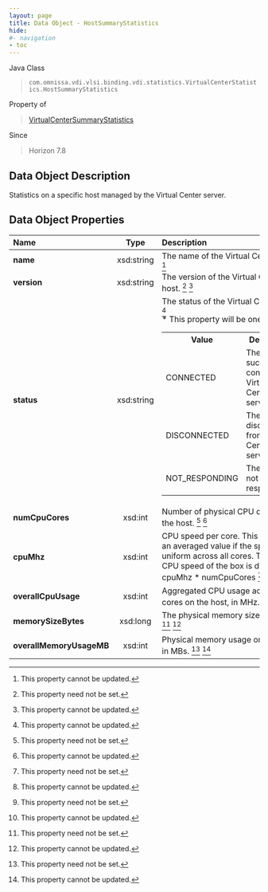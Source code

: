 ```yaml
---
layout: page
title: Data Object - HostSummaryStatistics
hide:
#- navigation
- toc
---
```






Java Class
> `com.omnissa.vdi.vlsi.binding.vdi.statistics.VirtualCenterStatistics.HostSummaryStatistics`

Property of
> [VirtualCenterSummaryStatistics](vdi.statistics.VirtualCenterStatistics.VirtualCenterSummaryStatistics.md#field_detail)

Since
> Horizon 7.8


## Data Object Description

Statistics on a specific host managed by the Virtual Center server.

## Data Object Properties

 Name | Type | Description
:---|:---:|:---
**name**|  xsd:string|  The name of the Virtual Center host. [^2]
**version**|  xsd:string|  The version of the Virtual Center host. [^1] [^2]
**status**|  xsd:string|  The status of the Virtual Center host. [^2] <br>* This property will be one of:<br><table><tr><th>Value</th><th>Description</th></tr><tr><td>CONNECTED</td><td>The host is successfully connected to Virtual Center server.</td></tr><tr><td>DISCONNECTED</td><td>The host is disconnected from Virtual Center server.</td></tr><tr><td>NOT_RESPONDING</td><td>The host is not responding.</td></tr></table>
**numCpuCores**|  xsd:int|  Number of physical CPU cores on the host. [^1] [^2]
**cpuMhz**|  xsd:int|  CPU speed per core. This might be an averaged value if the speed is not uniform across all cores. The total CPU speed of the box is defined as cpuMhz * numCpuCores [^1] [^2]
**overallCpuUsage**|  xsd:int|  Aggregated CPU usage across all cores on the host, in MHz. [^1] [^2]
**memorySizeBytes**|  xsd:long|  The physical memory size, in bytes. [^1] [^2]
**overallMemoryUsageMB**|  xsd:int|  Physical memory usage on the host, in MBs. [^1] [^2]
 


 


[^1]: This property need not be set.
[^2]: This property cannot be updated.